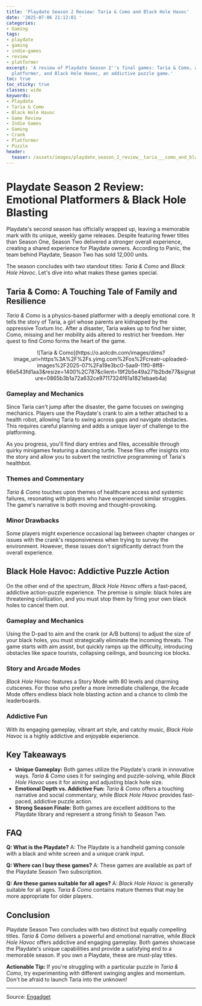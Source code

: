 ```yaml
---
title: 'Playdate Season 2 Review: Taria & Como and Black Hole Havoc'
date: '2025-07-06 21:12:01 '
categories:
- Gaming
tags:
- playdate
- gaming
- indie-games
- review
- platformer
excerpt: 'A review of Playdate Season 2''s final games: Taria & Como, an emotional
  platformer, and Black Hole Havoc, an addictive puzzle game.'
toc: true
toc_sticky: true
classes: wide
keywords:
- Playdate
- Taria & Como
- Black Hole Havoc
- Game Review
- Indie Games
- Gaming
- Crank
- Platformer
- Puzzle
header:
  teaser: /assets/images/playdate_season_2_review__taria___como_and_black_h_20250706211201.jpg
---
```


# Playdate Season 2 Review: Emotional Platformers & Black Hole Blasting

Playdate's second season has officially wrapped up, leaving a memorable mark with its unique, weekly game releases. Despite featuring fewer titles than Season One, Season Two delivered a stronger overall experience, creating a shared experience for Playdate owners. According to Panic, the team behind Playdate, Season Two has sold 12,000 units.

The season concludes with two standout titles: *Taria & Como* and *Black Hole Havoc*. Let's dive into what makes these games special.

## Taria & Como: A Touching Tale of Family and Resilience

*Taria & Como* is a physics-based platformer with a deeply emotional core. It tells the story of Taria, a girl whose parents are kidnapped by the oppressive Toxtum Inc. After a disaster, Taria wakes up to find her sister, Como, missing and her mobility aids altered to restrict her freedom. Her quest to find Como forms the heart of the game.

<center>![Taria & Como](https://o.aolcdn.com/images/dims?image_uri=https%3A%2F%2Fs.yimg.com%2Fos%2Fcreatr-uploaded-images%2F2025-07%2Fa19e3bc0-5aa9-11f0-8ff8-66e543fd1aa3&resize=1400%2C787&client=19f2b5e49a271b2bde77&signature=0865b3b1a72a632ce97117324f61a1821ebaeb4a)</center>

### Gameplay and Mechanics

Since Taria can't jump after the disaster, the game focuses on swinging mechanics. Players use the Playdate's crank to aim a tether attached to a health robot, allowing Taria to swing across gaps and navigate obstacles. This requires careful planning and adds a unique layer of challenge to the platforming.

As you progress, you'll find diary entries and files, accessible through quirky minigames featuring a dancing turtle. These files offer insights into the story and allow you to subvert the restrictive programming of Taria's healthbot.

### Themes and Commentary

*Taria & Como* touches upon themes of healthcare access and systemic failures, resonating with players who have experienced similar struggles. The game's narrative is both moving and thought-provoking.

### Minor Drawbacks

Some players might experience occasional lag between chapter changes or issues with the crank's responsiveness when trying to survey the environment. However, these issues don't significantly detract from the overall experience.

## Black Hole Havoc: Addictive Puzzle Action

On the other end of the spectrum, *Black Hole Havoc* offers a fast-paced, addictive action-puzzle experience. The premise is simple: black holes are threatening civilization, and you must stop them by firing your own black holes to cancel them out.

### Gameplay and Mechanics

Using the D-pad to aim and the crank (or A/B buttons) to adjust the size of your black holes, you must strategically eliminate the incoming threats. The game starts with aim assist, but quickly ramps up the difficulty, introducing obstacles like space tourists, collapsing ceilings, and bouncing ice blocks.

### Story and Arcade Modes

*Black Hole Havoc* features a Story Mode with 80 levels and charming cutscenes. For those who prefer a more immediate challenge, the Arcade Mode offers endless black hole blasting action and a chance to climb the leaderboards.

### Addictive Fun

With its engaging gameplay, vibrant art style, and catchy music, *Black Hole Havoc* is a highly addictive and enjoyable experience.

## Key Takeaways

*   **Unique Gameplay:** Both games utilize the Playdate's crank in innovative ways. *Taria & Como* uses it for swinging and puzzle-solving, while *Black Hole Havoc* uses it for aiming and adjusting black hole size.
*   **Emotional Depth vs. Addictive Fun:** *Taria & Como* offers a touching narrative and social commentary, while *Black Hole Havoc* provides fast-paced, addictive puzzle action.
*   **Strong Season Finale:** Both games are excellent additions to the Playdate library and represent a strong finish to Season Two.

## FAQ

**Q: What is the Playdate?**
A: The Playdate is a handheld gaming console with a black and white screen and a unique crank input.

**Q: Where can I buy these games?**
A: These games are available as part of the Playdate Season Two subscription.

**Q: Are these games suitable for all ages?**
A: *Black Hole Havoc* is generally suitable for all ages. *Taria & Como* contains mature themes that may be more appropriate for older players.

## Conclusion

Playdate Season Two concludes with two distinct but equally compelling titles. *Taria & Como* delivers a powerful and emotional narrative, while *Black Hole Havoc* offers addictive and engaging gameplay. Both games showcase the Playdate's unique capabilities and provide a satisfying end to a memorable season. If you own a Playdate, these are must-play titles.

**Actionable Tip:** If you're struggling with a particular puzzle in *Taria & Como*, try experimenting with different swinging angles and momentum. Don't be afraid to launch Taria into the unknown!

---

Source: [Engadget](https://www.engadget.com/gaming/playdate-season-2-review-taria--como-and-black-hole-havoc-210042109.html?src=rss)